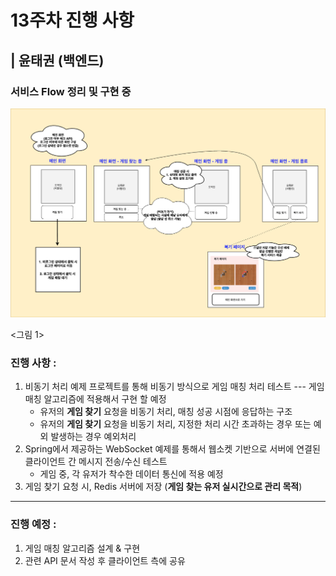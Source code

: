 # 13주차 진행 사항

## | 윤태권 (백엔드)

### **서비스 Flow 정리 및 구현 중** 

![image-20210523221300877](./imgs/game-search-flow1.png)

<그림 1> 

### 진행 사항 : 

1. 비동기 처리 예제 프로젝트를 통해 비동기 방식으로 게임 매칭 처리 테스트 --- 게임 매칭 알고리즘에 적용해서 구현 할 예정
   - 유저의 **게임 찾기** 요청을 비동기 처리, 매칭 성공 시점에 응답하는 구조
   - 유저의 **게임 찾기** 요청을 비동기 처리, 지정한 처리 시간 초과하는 경우 또는 예외 발생하는 경우 예외처리  
2. Spring에서 제공하는 WebSocket 예제를 통해서 웹소켓 기반으로 서버에 연결된 클라이언트 간 메시지 전송/수신 테스트
   - 게임 중, 각 유저가 착수한 데이터 통신에 적용 예정
3. 게임 찾기 요청 시, Redis 서버에 저장 (**게임 찾는 유저 실시간으로 관리 목적**) 

___

### 진행 예정 : 

1. 게임 매칭 알고리즘 설계 & 구현 
2. 관련 API 문서 작성 후 클라이언트 측에 공유 

### 

